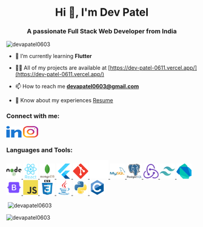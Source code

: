 <h1 align="center">Hi 👋, I'm Dev Patel</h1>
<h3 align="center">A passionate Full Stack Web Developer from India</h3>

<p align="left"> <img src="https://komarev.com/ghpvc/?username=devapatel0603&label=Profile%20views&color=0e75b6&style=flat" alt="devapatel0603" /> </p>

- 🌱 I’m currently learning **Flutter**

- 👨‍💻 All of my projects are available at [https://dev-patel-0611.vercel.app/](https://dev-patel-0611.vercel.app/)

- 📫 How to reach me **devapatel0603@gmail.com**

- 📄 Know about my experiences [Resume](https://drive.google.com/file/d/132pK6kMXQ48mxSrFxZn8Bzm7Iq1ASCWL/view)

<h3 align="left">Connect with me:</h3>
<p align="left">
<a href="https://linkedin.com/in/devpatel0603" target="blank"><img align="center" src="./svgs/linkedin.svg" alt="devpatel0603" height="30" width="40" /></a>
<a href="https://instagram.com/devpatel5435" target="blank"><img align="center" src="./svgs/instagram.svg" alt="devpatel5435" height="30" width="40" /></a>
</p>

<h3 align="left">Languages and Tools:</h3>
<p align="left"> 

<a href="https://nodejs.org" target="_blank" rel="noreferrer"> <img src="./svgs/node.svg" alt="nodejs" width="40" height="40"/> </a> <a href="https://reactjs.org/" target="_blank" rel="noreferrer"> <img src="./svgs/react.svg" alt="react" width="40" height="40"/> </a> 
<a href="https://www.mongodb.com/" target="_blank" rel="noreferrer"> <img src="./svgs/mongodb.svg" alt="mongodb" width="40" height="40"/> </a> <a href="https://flutter.dev" target="_blank" rel="noreferrer"> <img src="./svgs/flutter.svg" alt="flutter" width="40" height="40"/> </a> <a href="https://git-scm.com/" target="_blank" rel="noreferrer"> <img src="./svgs/git.svg" alt="git" width="40" height="40"/> </a> <a href="https://flask.palletsprojects.com/" target="_blank" rel="noreferrer"> <img src="./svgs/flask.svg" width="50" height="50"/> </a> <a href="https://www.mysql.com/" target="_blank" rel="noreferrer"> <img src="./svgs/mysql.svg" alt="mysql" width="40" height="40"/> </a> <a href="https://www.postgresql.org" target="_blank" rel="noreferrer"> <img src="./svgs/postgres.svg" alt="postgresql" width="40" height="40"/> </a> <a href="https://redux.js.org" target="_blank" rel="noreferrer"> <img src="./svgs/redux.svg" alt="redux" width="40" height="40"/> </a> <a href="https://tailwindcss.com/" target="_blank" rel="noreferrer"> <img src="./svgs/tailwind.svg" alt="tailwind" width="40" height="40"/> </a> <a href="https://dart.dev" target="_blank" rel="noreferrer"> <img src="./svgs/dart.svg" alt="dart" width="40" height="40"/> </a> <a href="https://getbootstrap.com" target="_blank" rel="noreferrer"> <img src="./svgs/bootstrap.svg" alt="bootstrap" width="40" height="40"/> </a> <a href="https://developer.mozilla.org/en-US/docs/Web/JavaScript" target="_blank" rel="noreferrer"> <img src="./svgs/js.svg" alt="javascript" width="40" height="40"/> </a> <a href="https://www.w3schools.com/css/" target="_blank" rel="noreferrer"> <img src="./svgs/css.svg" alt="css3" width="40" height="40"/> </a> <a href="https://www.java.com" target="_blank" rel="noreferrer"> <img src="./svgs/java.svg" alt="java" width="40" height="40"/> </a> <a href="https://www.python.org" target="_blank" rel="noreferrer"> <img src="./svgs/python.svg" alt="python" width="40" height="40"/> </a> <a href="https://www.cprogramming.com/" target="_blank" rel="noreferrer"> <img src="./svgs/c.svg" alt="c" width="40" height="40"/> </a>

</p>


<p>&nbsp;<img align="center" src="https://github-readme-stats.vercel.app/api?username=devapatel0603&show_icons=true&locale=en" alt="devapatel0603" /></p>

<p><img align="center" src="https://github-readme-streak-stats.herokuapp.com/?user=devapatel0603&" alt="devapatel0603" /></p>
